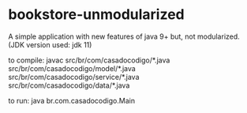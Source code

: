 # bookstore-unmodularized
A simple application with new features of java 9+ but, not modularized. (JDK version used: jdk 11)

to compile: 
    javac src/br/com/casadocodigo/\*.java src/br/com/casadocodigo/model/\*.java src/br/com/casadocodigo/service/\*.java               src/br/com/casadocodigo/data/\*.java

to run: java br.com.casadocodigo.Main
